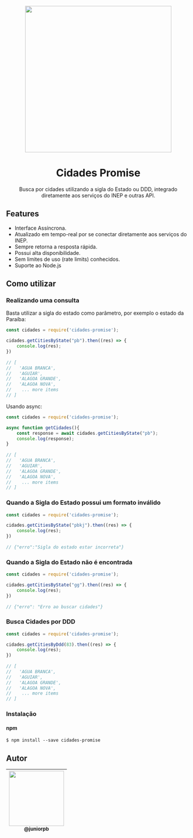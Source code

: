 <p align="center">
  <img src="https://image.freepik.com/vetores-gratis/mapa-do-brasil_92265-13.jpg" width="400">
</p>

<h1 align="center">Cidades Promise</h1>

<p align="center">
  Busca por cidades utilizando a sigla do Estado ou DDD, integrado diretamente aos serviços do INEP e outras API.
</p>


## Features

 * Interface Assíncrona.
 * Atualizado em tempo-real por se conectar diretamente aos serviços do INEP.
 * Sempre retorna a resposta rápida.
 * Possui alta disponibilidade.
 * Sem limites de uso (rate limits) conhecidos.
 * Suporte ao Node.js 


## Como utilizar


### Realizando uma consulta

Basta utilizar a sigla do estado como parâmetro, por exemplo o estado da Paraíba:

``` js
const cidades = require('cidades-promise');

cidades.getCitiesByState("pb").then((res) => {
    console.log(res);
})
    
// [
//   'AGUA BRANCA',
//   'AGUIAR',
//   'ALAGOA GRANDE',
//   'ALAGOA NOVA',
//    ... more items
// ]  

```

Usando async:

``` js
const cidades = require('cidades-promise');

async function getCidades(){
    const response = await cidades.getCitiesByState("pb");
    console.log(response);
}
    
// [
//   'AGUA BRANCA',
//   'AGUIAR',
//   'ALAGOA GRANDE',
//   'ALAGOA NOVA',
//    ... more items
// ]  

```

### Quando a Sigla do Estado possui um formato inválido

``` js
const cidades = require('cidades-promise');

cidades.getCitiesByState("pbkj").then((res) => {
    console.log(res);
})
    
// {"erro":"Sigla do estado estar incorreta"} 

```

### Quando a Sigla do Estado não é encontrada

``` js
const cidades = require('cidades-promise');

cidades.getCitiesByState("gg").then((res) => {
    console.log(res);
})
    
// {"erro": "Erro ao buscar cidades"}

```

### Busca Cidades por DDD

``` js
const cidades = require('cidades-promise');

cidades.getCitiesByDdd(83).then((res) => {
    console.log(res);
})
    
// [
//   'AGUA BRANCA',
//   'AGUIAR',
//   'ALAGOA GRANDE',
//   'ALAGOA NOVA',
//    ... more items
// ]  

```

### Instalação

#### npm

```
$ npm install --save cidades-promise
```

## Autor


| [<img src="https://avatars1.githubusercontent.com/u/34171773?s=460&v=4" width="150"><br><sub>@juniorpb</sub>](https://github.com/juniorpb) |
| :---: |
